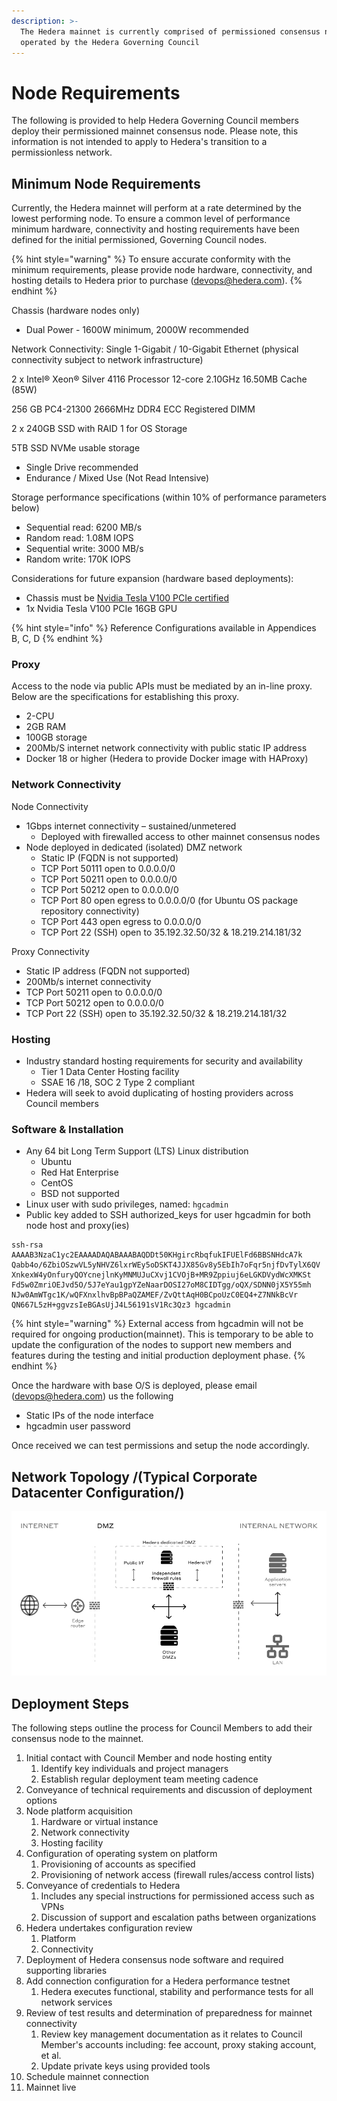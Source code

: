 ```yaml
---
description: >-
  The Hedera mainnet is currently comprised of permissioned consensus nodes
  operated by the Hedera Governing Council
---
```


# Node Requirements

The following is provided to help Hedera Governing Council members deploy their permissioned mainnet consensus node. Please note, this information is not intended to apply to Hedera's transition to a permissionless network.

## Minimum Node Requirements

Currently, the Hedera mainnet will perform at a rate determined by the lowest performing node. To ensure a common level of performance minimum hardware, connectivity and hosting requirements have been defined for the initial permissioned, Governing Council nodes.

{% hint style="warning" %}
To ensure accurate conformity with the minimum requirements, please provide node hardware, connectivity, and hosting details to Hedera prior to purchase \(devops@hedera.com\).
{% endhint %}

Chassis \(hardware nodes only\)

* Dual Power - 1600W minimum, 2000W recommended

Network Connectivity: Single 1-Gigabit / 10-Gigabit Ethernet \(physical connectivity subject to network infrastructure\)

2 x Intel® Xeon® Silver 4116 Processor 12-core 2.10GHz 16.50MB Cache \(85W\)

256 GB PC4-21300 2666MHz DDR4 ECC Registered DIMM

2 x 240GB SSD with RAID 1 for OS Storage

5TB SSD NVMe usable storage

* Single Drive recommended
* Endurance / Mixed Use \(Not Read Intensive\)

Storage performance specifications \(within 10% of performance parameters below\)

* Sequential read: 6200 MB/s
* Random read: 1.08M IOPS
* Sequential write: 3000 MB/s
* Random write: 170K IOPS

Considerations for future expansion \(hardware based deployments\):

* Chassis must be [Nvidia Tesla V100 PCIe certified](https://www.nvidia.com/en-us/data-center/tesla/tesla-qualified-servers-catalog/)
* 1x Nvidia Tesla V100 PCIe 16GB GPU

{% hint style="info" %}
Reference Configurations available in Appendices B, C, D
{% endhint %}

### Proxy

Access to the node via public APIs must be mediated by an in-line proxy. Below are the specifications for establishing this proxy.

* 2-CPU
* 2GB RAM
* 100GB storage
* 200Mb/S internet network connectivity with public static IP address
* Docker 18 or higher \(Hedera to provide Docker image with HAProxy\)

### Network Connectivity

Node Connectivity

* 1Gbps internet connectivity – sustained/unmetered
  * Deployed with firewalled access to other mainnet consensus nodes
* Node deployed in dedicated \(isolated\) DMZ network
  * Static IP \(FQDN is not supported\)
  * TCP Port 50111 open to 0.0.0.0/0
  * TCP Port 50211 open to 0.0.0.0/0
  * TCP Port 50212 open to 0.0.0.0/0
  * TCP Port 80 open egress to 0.0.0.0/0 (for Ubuntu OS package repository connectivity)
  * TCP Port 443 open egress to 0.0.0.0/0
  * TCP Port 22 \(SSH\) open to 35.192.32.50/32 & 18.219.214.181/32

Proxy Connectivity

* Static IP address \(FQDN not supported\)
* 200Mb/s internet connectivity
* TCP Port 50211 open to 0.0.0.0/0
* TCP Port 50212 open to 0.0.0.0/0
* TCP Port 22 \(SSH\) open to 35.192.32.50/32 & 18.219.214.181/32

### Hosting

* Industry standard hosting requirements for security and availability
  * Tier 1 Data Center Hosting facility
  * SSAE 16 /18, SOC 2 Type 2 compliant
* Hedera will seek to avoid duplicating of hosting providers across Council members

### Software & Installation

* Any 64 bit Long Term Support \(LTS\) Linux distribution
  * Ubuntu
  * Red Hat Enterprise
  * CentOS
  * BSD not supported
* Linux user with sudo privileges, named: `hgcadmin` 
* Public key added to SSH authorized\_keys for user hgcadmin for both node host and proxy\(ies\)

```text
ssh-rsa AAAAB3NzaC1yc2EAAAADAQABAAABAQDDt50KHgircRbqfukIFUElFd6BBSNHdcA7k Qabb4o/6ZbiOSzwVL5yNHVZ6lxrWEy5oDSKT4JJX85Gv8y5EbIh7oFqr5njfDvTylX6QV XnkexW4yOnfuryQOYcnejlnKyMNMUJuCXvj1CVOjB+MR9Zppiuj6eLGKDVydWcXMKSt Fd5w0ZmriOEJvd5O/5J7eYau1gpYZeNaarDOSI27oM8CIDTgg/oQX/SDNN0jX5Y55mh NJw0AmWTgc1K/wQFXnxlhvBpBPaQZAMEF/ZvQttAqH0BCpoUzC0EQ4+Z7NNkBcVr QN667L5zH+ggvzsIeBGAsUjJ4L56191sV1Rc3Qz3 hgcadmin
```

{% hint style="warning" %}
External access from hgcadmin will not be required for ongoing production\(mainnet\). This is temporary to be able to update the configuration of the nodes to support new members and features during the testing and initial production deployment phase.
{% endhint %}

Once the hardware with base O/S is deployed, please email \(devops@hedera.com\) us the following

* Static IPs of the node interface
* hgcadmin user password

Once received we can test permissions and setup the node accordingly.

## Network Topology /\(Typical Corporate Datacenter Configuration/\)

![](../../../.gitbook/assets/network-topology.jpg)

## Deployment Steps

The following steps outline the process for Council Members to add their consensus node to the mainnet.

1. Initial contact with Council Member and node hosting entity
   1. Identify key individuals and project managers
   2. Establish regular deployment team meeting cadence
2. Conveyance of technical requirements and discussion of deployment options
3. Node platform acquisition
   1. Hardware or virtual instance
   2. Network connectivity
   3. Hosting facility
4. Configuration of operating system on platform
   1. Provisioning of accounts as specified
   2. Provisioning of network access \(firewall rules/access control lists\)
5. Conveyance of credentials to Hedera
   1. Includes any special instructions for permissioned access such as VPNs
   2. Discussion of support and escalation paths between organizations
6. Hedera undertakes configuration review
   1. Platform
   2. Connectivity
7. Deployment of Hedera consensus node software and required supporting libraries
8. Add connection configuration for a Hedera performance testnet
   1. Hedera executes functional, stability and performance tests for all network services
9. Review of test results and determination of preparedness for mainnet connectivity
   1. Review key management documentation as it relates to Council Member's accounts including: fee account, proxy staking account, et al.
   2. Update private keys using provided tools
10. Schedule mainnet connection
11. Mainnet live

